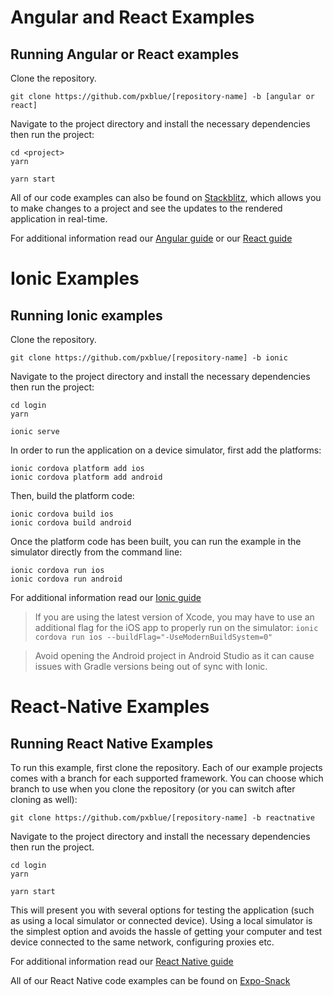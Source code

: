 # Angular and React Examples
## Running Angular or React examples
Clone the repository.
```
git clone https://github.com/pxblue/[repository-name] -b [angular or react]
```
Navigate to the project directory and install the necessary dependencies then run the project:

```
cd <project>
yarn
```
```
yarn start
```

All of our code examples can also be found on [Stackblitz](http://www.stackblitz.com/@px-blue), which allows you to make changes to a project and see the updates to the rendered application in real-time.

For additional information read our [Angular guide](https://pxblue.github.io/development/frameworks-web/angular) or our [React guide](https://pxblue.github.io/development/frameworks-web/react)

# Ionic Examples
## Running Ionic examples
Clone the repository.
```
git clone https://github.com/pxblue/[repository-name] -b ionic
```

Navigate to the project directory and install the necessary dependencies then run the project:

```
cd login
yarn
```
```
ionic serve
```
In order to run the application on a device simulator, first add the platforms:
```
ionic cordova platform add ios
ionic cordova platform add android
```

Then, build the platform code:
```
ionic cordova build ios
ionic cordova build android
```

Once the platform code has been built, you can run the example in the simulator directly from the command line:
```
ionic cordova run ios
ionic cordova run android
```
For additional information read our [Ionic guide](https://pxblue.github.io/development/frameworks-mobile/ionic)

> If you are using the latest version of Xcode, you may have to use an additional flag for the iOS app to properly run on the simulator: ```ionic cordova run ios --buildFlag="-UseModernBuildSystem=0"```

> Avoid opening the Android project in Android Studio as it can cause issues with Gradle versions being out of sync with Ionic.

# React-Native Examples
## Running React Native Examples
To run this example, first clone the repository. Each of our example projects comes with a branch for each supported framework. You can choose which branch to use when you clone the repository (or you can switch after cloning as well):

```
git clone https://github.com/pxblue/[repository-name] -b reactnative
```

Navigate to the project directory and install the necessary dependencies then run the project.

```
cd login
yarn
```
```
yarn start
```

This will present you with several options for testing the application (such as using a local simulator or connected device). Using a local simulator is the simplest option and avoids the hassle of getting your computer and test device connected to the same network, configuring proxies etc.

For additional information read our [React Native guide](https://pxblue.github.io/development/frameworks-mobile/react-native)

All of our React Native code examples can be found on [Expo-Snack](https://expo.io/snacks/@px-blue)